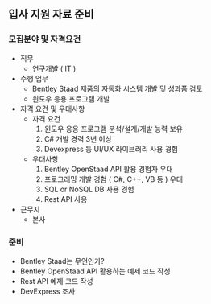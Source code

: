 ## 입사 지원 자료 준비
### 모집분야 및 자격요건
- 직무
   - 연구개발 ( IT )
- 수행 업무
   - Bentley Staad 제품의 자동화 시스템 개발 및 성과품 검토
   - 윈도우 응용 프로그램 개발
- 자격 요건 및 우대사항
   - 자격 요건
      1. 윈도우 응용 프로그램 분석/설계/개발 능력 보유
      2. C# 개발 경력 3년 이상
      3. Devexpress 등 UI/UX 라이브러리 사용 경험
   - 우대사항
      1. Bentley OpenStaad API 활용 경험자 우대
      2. 프로그래밍 개발 경험 ( C#, C++, VB 등 ) 우대
      3. SQL or NoSQL DB 사용 경험
      4. Rest API 사용 
- 근무지
   - 본사
### 준비
- Bentley Staad는 무언인가?
- Bentley OpenStaad API 활용하는 예제 코드 작성
- Rest API 예제 코드 작성
- DevExpress 조사
